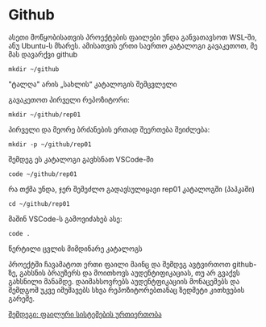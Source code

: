 # Github

ასეთი მოწყობისათვის პროექტების ფაილები უნდა განვათავსოთ WSL-ში, ანუ Ubuntu-ს მხარეს. ამისათვის ერთი საერთო კატალოგი გავაკეთოთ, მე მას დავარქვი github

`mkdir ~/github`

"ტალღა" არის „სახლის“ კატალოგის შემცვლელი

გავაკეთოთ პირველი რეპოზიტორი:

`mkdir ~/github/rep01` 

პირველი და მეორე ბრძანების ერთად შეერთება შეიძლება:

`mkdir -p ~/github/rep01`

შემდეგ ეს კატალოგი გავხსნათ VSCode-ში

`code ~/github/rep01`

რა თქმა უნდა, ჯერ შემეძლო გადავსულიყავი rep01 კატალოგში (პაპკაში)

`cd ~/github/rep01`

მაშინ VSCode-ს გამოვიძახებ ასე:

`code .`

წერტილი ცვლის მიმდინარე კატალოგს

პროექტში ჩავამატოთ ერთი ფაილი მაინც და შემდეგ ავტვირთოთ github-ზე, გახსნის ბრაუზერს და მოითხოვს აუდენტიფიკაციას, თუ არ გვაქვს გახსნილი მანამდე. დაიმახსოვრებს აუდენტფიკაციის მონაცემებს და შემდგომ უკვე იმუშავებს სხვა რეპოზიტორებთანაც ზედმეტი კითხვების გარეშე.

[შემდეგი: ფაილური სისტემების ურთიერთობა](file.md)

